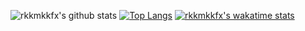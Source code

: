 ![rkkmkkfx's github stats](https://github-readme-stats.vercel.app/api?username=rkkmkkfx&count_private=true&show_icons=true)
[![Top Langs](https://github-readme-stats.vercel.app/api/top-langs/?username=rkkmkkfx&langs_count=8&hide=sqlpl,plpgsql,plsql)](https://github.com/anuraghazra/github-readme-stats)
[![rkkmkkfx's wakatime stats](https://github-readme-stats.vercel.app/api/wakatime?username=rkkmkkfx)](https://github.com/anuraghazra/github-readme-stats)

